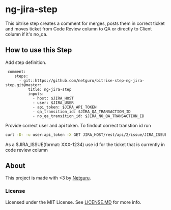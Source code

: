 # ng-jira-step

This bitrise step creates a comment for merges, posts them in correct ticket and moves ticket from Code Review column to QA or directly to Client column if it's no_qa.


## How to use this Step

Add step definition. 
```YML
 comment:
    steps:
      - git::https://github.com/netguru/bitrise-step-ng-jira-step.git@master:
          title: ng-jira-step
          inputs:
            - host: $JIRA_HOST
            - user: $JIRA_USER
            - api_token: $JIRA_API_TOKEN
            - qa_transition_id: $JIRA_QA_TRANSACTION_ID
            - no_qa_transition_id: $JIRA_NO_QA_TRANSACTION_ID
```
Provide correct user and api token. 
To findout correct transtion id run 
```bash
curl -D- -u user:api_token -X GET JIRA_HOST/rest/api/2/issue/JIRA_ISSUE/transitions
```

As a $JIRA_ISSUE(format: XXX-1234) use id for the ticket that is currently in code review column

## About

This project is made with <3 by [Netguru](https://netguru.co/opensource).

### License

Licensed under the MIT License. See [LICENSE.MD](LICENSE.MD) for more info.